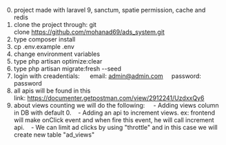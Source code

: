 
0. project made with laravel 9, sanctum, spatie permission, cache and redis
1. clone the project through: git clone https://github.com/mohanad69/ads_system.git
2. type composer install
3. cp .env.example .env
4. change environment variables
5. type php artisan optimize:clear
6. type php artisan migrate:fresh --seed
7. login with creadentials: 
    email: admin@admin.com
    password: password
8. all apis will be found in this link: https://documenter.getpostman.com/view/2912241/UzdxxQy6
9. about views counting we will do the following: 
   - Adding views column in DB with default 0.
   - Adding an api to increment views. ex: frontend will make onClick event and when fire this event, he will call increment api.
   - We can limit ad clicks by using "throttle" and in this case we will create new table "ad_views"
